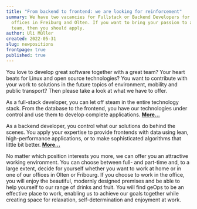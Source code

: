 ```yaml
---
title: "From backend to frontend: we are looking for reinforcement"
summary: We have two vacancies for Fullstack or Backend Developers for our
  offices in Freiburg and Olten. If you want to bring your passion to a strong
  team, then you should apply.
author: Uli Müller
created: 2022-05-31
slug: newpositions
frontpage: true
published: true
---
```

You love to develop great software together with a great team? Your heart beats for Linux and open source technologies? You want to contribute with your work to solutions in the future topics of environment, mobility and public transport? Then please take a look at what we have to offer.

As a full-stack developer, you can let off steam in the entire technology stack. From the database to the frontend, you have our technologies under control and use them to develop complete applications. **[More...](/en/career/fullstack-developer)**

As a backend developer, you control what our solutions do behind the scenes. You apply your expertise to provide frontends with data using lean, high-performance applications, or to make sophisticated algorithms that little bit better. **[More...](/en/career/backend-developer)**

No matter which position interests you more, we can offer you an attractive working environment. You can choose between full- and part-time and, to a large extent, decide for yourself whether you want to work at home or in one of our offices in Olten or Fribourg. If you choose to work in the office, you will enjoy the beautiful, modernly designed premises and be able to help yourself to our range of drinks and fruit. You will find geOps to be an effective place to work, enabling us to achieve our goals together while creating space for relaxation, self-determination and enjoyment at work.